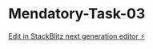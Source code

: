 # Mendatory-Task-03

[Edit in StackBlitz next generation editor ⚡️](https://stackblitz.com/~/github.com/sharmababita/Mendatory-Task-03)
